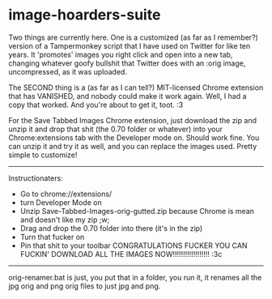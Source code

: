 # image-hoarders-suite

Two things are currently here. One is a customized (as far as I remember?) version of a Tampermonkey script that I have used on Twitter for like ten years. It 'promotes' images you right click and open into a new tab, changing whatever goofy bullshit that Twitter does with an :orig image, uncompressed, as it was uploaded.

The SECOND thing is a (as far as I can tell?) MIT-licensed Chrome extension that has VANISHED, and nobody could make it work again. Well, I had a copy that worked. And you're about to get it, toot. :3

For the Save Tabbed Images Chrome extension, just download the zip and unzip it and drop that shit (the 0.70 folder or whatever) into your Chrome:extensions tab with the Developer mode on. Should work fine. You can unzip it and try it as well, and you can replace the images used. Pretty simple to customize!


******
Instructionaters:

- Go to chrome://extensions/
- turn Developer Mode on
- Unzip Save-Tabbed-Images-orig-gutted.zip because Chrome is mean and doesn't like my zip ;w;
- Drag and drop the 0.70 folder into there (it's in the zip)
- Turn that fucker on
- Pin that shit to your toolbar
CONGRATULATIONS FUCKER YOU CAN FUCKIN' DOWNLOAD ALL THE IMAGES NOW!!!!!!!!!!!!!!!!!! :3c

******

orig-renamer.bat is just, you put that in a folder, you run it, it renames all the jpg orig and png orig files to just jpg and png.  

